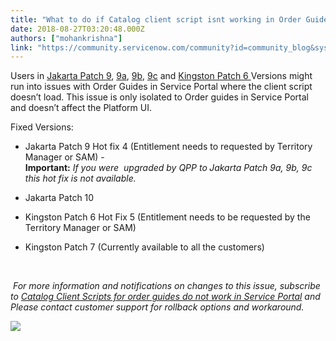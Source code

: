 ```yaml
---
title: "What to do if Catalog client script isnt working in Order Guides in Service Portal after upgrading"
date: 2018-08-27T03:20:48.000Z
authors: ["mohankrishna"]
link: "https://community.servicenow.com/community?id=community_blog&sys_id=92ecd167db8cab040be6a345ca9619d3"
---
```

<p class="p1" style="text-align: left;">Users in <a href="https://docs.servicenow.com/bundle/jakarta-release-notes/page/release-notes/quality/jakarta-patch-9.html" target="_blank" rel="nofollow">Jakarta Patch 9</a>, <a title="Jakarta patch 9a" href="https://hi.service-now.com/kb_view.do?sysparm_article&#61;KB0690897" target="_blank" rel="nofollow">9a</a>, <a title="Jakarta patch 9b" href="https://hi.service-now.com/kb_view.do?sysparm_article&#61;KB0692125" target="_blank" rel="nofollow">9b</a>, <a title="Jakarta Patch 9c" href="https://hi.service-now.com/kb_view.do?sysparm_article&#61;KB0694713" target="_blank" rel="nofollow">9c</a> and <a title="Kingston patch 6" href="https://docs.servicenow.com/bundle/kingston-release-notes/page/release-notes/quality/kingston-patch-6.html" target="_blank" rel="nofollow">Kingston Patch 6 </a>Versions might run into issues with Order Guides in Service Portal where the client script doesn’t load. This issue is only isolated to Order guides in Service Portal and doesn’t affect the Platform UI.</p>
<p class="p1" style="text-align: left;">Fixed Versions:</p>
<ul><li>
<p class="p1">Jakarta Patch 9 Hot fix 4 (Entitlement needs to requested by Territory Manager or SAM) - <br /><strong>Important:</strong> <em>If you were<span class="Apple-converted-space">  </span>upgraded by QPP to</em><strong><em> </em></strong><em>Jakarta Patch 9a, 9b, 9c this hot fix is not available.</em></p>
</li><li>
<p class="p1">Jakarta Patch 10</p>
</li><li>
<p class="p1">Kingston Patch 6 Hot Fix 5 (Entitlement needs to be requested by the Territory Manager or SAM)</p>
</li><li>
<p class="p1">Kingston Patch 7 (Currently available to all the customers)</p>
</li></ul>
<p> </p>
<p> <em>For more information and notifications on changes to this issue, subscribe to <a href="https://hi.service-now.com/kb_view.do?sys_kb_id&#61;c7b14f1cdb842f40d58ea345ca9619e2" rel="nofollow"><span class="s1">Catalog Client Scripts for order guides do not work in Service Portal</span></a> and Please contact customer support for rollback options and workaround.</em></p>
<p><img style="max-width: 100%; max-height: 480px;" src="e6b4993fdb4ce78454250b55ca9619f3.iix" /></p>
<p> </p>